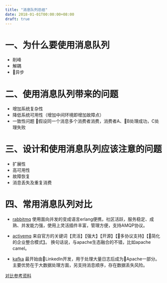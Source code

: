 ```yaml
---
title: "消息队列总结"
date: 2018-01-01T00:00:00+08:00
draft: true
---
```

# 一、为什么要使用消息队列
* 削峰
* 解耦
* 异步

# 二、使用消息队列带来的问题
* 增加系统复杂性
* 降低系统可用性（增加中间环境即增加故障点）
* 一致性问题
    假设同一个消息多个消费者消费，消费者A、B处理成功，C处理失败

# 三、设计和使用消息队列应该注意的问题

* 扩展性
* 高可用性
* 故障恢复
* 消息丢失及重复消费

# 四、常用消息队列对比

* [rabbitmq](https://www.rabbitmq.com/)
使用面向并发的变成语言erlang便携，社区活跃，服务稳定、成熟、并发能力强，使用上灵活插件丰富，管理方便，支持AMQP协议。

* [activemq](https://activemq.apache.org/)
来自官方的关键词【灵活】【强大】【开源】【多协议支持】【简化的企业整合模式】。
换句话说，与apache生态融合的不错，比如apache camel。

* [kafka](http://kafka.apache.org/)
最开始由LinkedIn开发，用于处理大量日志后成为Apache一部分。主要优势在于大数据处理方面，另支持消息顺序，存在数据丢失风险。

[对比参考资料](http://www.mobabel.net/%E8%BD%AC17-%E4%B8%AA%E6%96%B9%E9%9D%A2%EF%BC%8C%E7%BB%BC%E5%90%88%E5%AF%B9%E6%AF%94-kafka%E3%80%81rabbitmq%E3%80%81rocketmq%E3%80%81activemq-%E5%9B%9B%E4%B8%AA%E5%88%86%E5%B8%83%E5%BC%8F%E6%B6%88/)